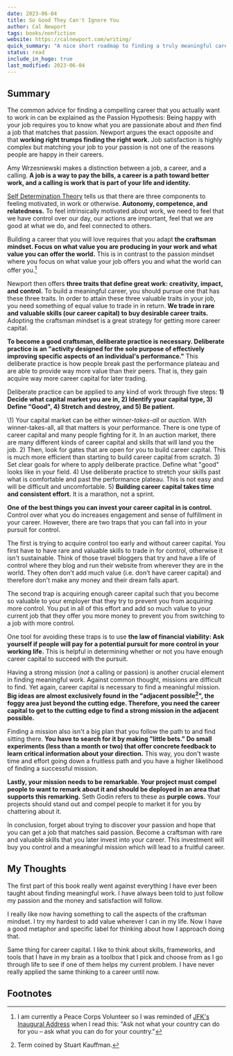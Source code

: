 ```yaml
---
date: 2023-06-04
title: So Good They Can't Ignore You
author: Cal Newport
tags: books/nonfiction
website: https://calnewport.com/writing/
quick_summary: "A nice short roadmap to finding a truly meaningful career. Ignore what you heard about trying to match your job to your passion. Instead,  gain rare and valuable skills that you can trade in later for desirable career traits such as control and a mission."
status: read
include_in_hugo: true
last_modified: 2023-06-04
---
```

## Summary

The common advice for finding a compelling career that you actually want to work in can be explained as the Passion Hypothesis: Being happy with your job requires you to know what you are passionate about and *then* find a job that matches that passion. Newport argues the exact opposite and that **working right trumps finding the right work.** Job satisfaction is highly complex but matching your job to your passion is not one of the reasons people are happy in their careers.

Amy Wrzesniewski makes a distinction between a job, a career, and a calling. **A job is a way to pay the bills, a career is a path toward better work, and a calling is work that is part of your life and identity.**

[Self Determination Theory](https://selfdeterminationtheory.org/theory/) tells us that there are three components to feeling motivated, in work or otherwise. **Autonomy, competence, and relatedness.** To feel intrinsically motivated about work, we need to feel that we have control over our day, our actions are important, feel that we are good at what we do, and feel connected to others.

Building a career that you will love requires that you adapt **the craftsman mindset. Focus on what value you are producing in your work and what value you can offer the world.** This is in contrast to the passion mindset where you focus on what value your job offers you and what the world can offer you.[^1]

Newport then offers **three traits that define great work: creativity, impact, and control.** To build a meaningful career, you should pursue one that has these three traits. In order to attain these three valuable traits in your job, you need something of equal value to trade in in return. **We trade in rare and valuable skills (our career capital) to buy desirable career traits.** Adopting the craftsman mindset is a great strategy for getting more career capital.

**To become a good craftsman, deliberate practice is necessary. Deliberate practice is an "activity designed for the sole purpose of effectively improving specific aspects of an individual's performance."** This deliberate practice is how people break past the performance plateau and are able to provide way more value than their peers. That is, they gain acquire way more career capital for later trading.

Deliberate practice can be applied to any kind of work through five steps: **1) Decide what capital market you are in, 2) Identify your capital type, 3) Define "Good", 4) Stretch and destroy, and 5) Be patient.**

\1) Your capital market can be either *winner-takes-all* or *auction.* With winner-takes-all, all that matters is your performance. There is one type of career capital and many people fighting for it. In an auction market, there are many different kinds of career capital and skills that will land you the job. 2) Then, look for gates that are open for you to build career capital. This is much more efficient than starting to build career capital from scratch. 3) Set clear goals for where to apply deliberate practice. Define what "good" looks like in your field. 4) Use deliberate practice to stretch your skills past what is comfortable and past the performance plateau. This is not easy and will be difficult and uncomfortable. 5) **Building career capital takes time and consistent effort.** It is a marathon, not a sprint.

**One of the best things you can invest your career capital in is control.** Control over what you do increases engagement and sense of fulfillment in your career. However, there are two traps that you can fall into in your pursuit for control.

The first is trying to acquire control too early and without career capital. You first have to have rare and valuable skills to trade in for control, otherwise it isn't sustainable. Think of those travel bloggers that try and have a life of control where they blog and run their website from wherever they are in the world. They often don't add much value (i.e. don't have career capital) and therefore don't make any money and their dream falls apart.

The second trap is acquiring enough career capital such that you become so valuable to your employer that they try to prevent you from acquiring more control. You put in all of this effort and add so much value to your current job that they offer you more money to prevent you from switching to a job with more control.

One tool for avoiding these traps is to use **the law of financial viability: Ask yourself if people will pay for a potential pursuit for more control in your working life.** This is helpful in determining whether or not you have enough career capital to succeed with the pursuit.

Having a strong mission (*not* a calling or passion) is another crucial element in finding meaningful work. Against common thought, missions are difficult to find. Yet again, career capital is necessary to find a meaningful mission. **Big ideas are almost exclusively found in the "adjacent possible[^2]", the foggy area just beyond the cutting edge. Therefore, you need the career capital to get to the cutting edge to find a strong mission in the adjacent possible.**

Finding a mission also isn't a big plan that you follow the path to and find sitting there. **You have to search for it by making "little bets." Do small experiments (less than a month or two) that offer concrete feedback to learn critical information about your direction.** This way, you don't waste time and effort going down a fruitless path and you have a higher likelihood of finding a successful mission.

**Lastly, your mission needs to be remarkable. Your project must compel people to want to remark about it and should be deployed in an area that supports this remarking.** Seth Godin refers to these as **purple cows.** Your projects should stand out and compel people to market it for you by chattering about it.

In conclusion, forget about trying to discover your passion and hope that you can get a job that matches said passion. Become a craftsman with rare and valuable skills that you later invest into your career. This investment will buy you control and a meaningful mission which will lead to a fruitful career.

## My Thoughts

The first part of this book really went against everything I have ever been taught about finding meaningful work. I have always been told to just follow my passion and the money and satisfaction will follow. 

I really like now having something to call the aspects of the craftsman mindset. I try my hardest to add value wherever I can in my life. Now I have a good metaphor and specific label for thinking about how I approach doing that. 

Same thing for career capital. I like to think about skills, frameworks, and tools that I have in my brain as a toolbox that I pick and choose from as I go through life to see if one of them helps my current problem. I have never really applied the same thinking to a career until now.

## Footnotes

[^1]: I am currently a Peace Corps Volunteer so I was reminded of [JFK's Inaugural Address](https://www.archives.gov/milestone-documents/president-john-f-kennedys-inaugural-address) when I read this: "Ask not what your country can do for you – ask what you can do for your country."
[^2]: Term coined by Stuart Kauffman.

